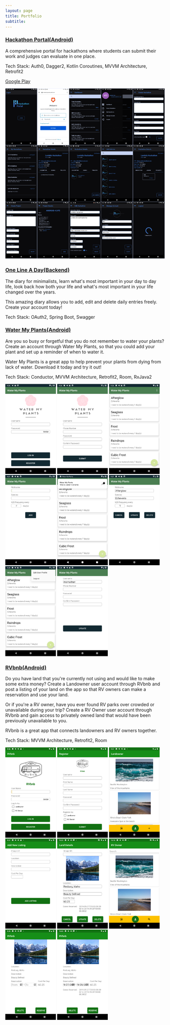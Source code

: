 ```yaml
---
layout: page
title: Portfolio
subtitle: 
---
```


### [Hackathon Portal(Android)](https://github.com/Lambda-School-Labs/hackathon-portal-android)

A comprehensive portal for hackathons where students can submit their work and judges can evaluate in one place.

Tech Stack: Auth0, Dagger2, Kotlin Coroutines, MVVM Architecture, Retrofit2

[Google Play](https://play.google.com/store/apps/details?id=com.lambdaschool.hackathon_portal)

<img src="/img/screenshots.png" alt="Screenshots" width="880px">

### [One Line A Day(Backend)](https://github.com/One-Line-A-Day-11-19/Back-end)

The diary for minimalists, learn what's most important in your day to day life, look back how both your life and what's most important in your life changed over the years.

This amazing diary allows you to add, edit and delete daily entries freely. Create your account today!

Tech Stack: OAuth2, Spring Boot, Swagger

### [Water My Plants(Android)](https://github.com/Water-MyPlants/ANDROID)

Are you so busy or forgetful that you do not remember to water your plants? Create an account through Water My Plants, so that you could add your plant and set up a reminder of when to water it.

Water My Plants is a great app to help prevent your plants from dying from lack of water. Download it today and try it out!

Tech Stack: Conductor, MVVM Architecture, Retrofit2, Room, RxJava2

<img src="/img/water_my_plants/login.png" alt="Login" width="160px"> <img src="/img/water_my_plants/register.png" alt="Registration" width="160px"> <img src="/img/water_my_plants/plantlist.png" alt="Homepage" width="160px"> <img src="/img/water_my_plants/addplant.png" alt="Add Plant" width="160px"> <img src="/img/water_my_plants/notification.png" alt="Notification" width="160px"> <img src="/img/water_my_plants/updateplant.png" alt="Update Plant Details" width="160px"> <img src="/img/water_my_plants/optionsmenu.png" alt="Options Menu" width="160px"> <img src="/img/water_my_plants/updateprofile.png" alt="Update Profile" width="160px"> 

### [RVbnb(Android)](https://github.com/RVbnb/rvbnb_android)

Do you have land that you're currently not using and would like to make some extra money? Create a Landowner user account through RVbnb and post a listing of your land on the app so that RV owners can make a reservation and use your land.

Or if you're a RV owner, have you ever found RV parks over crowded or unavailable during your trip? Create a RV Owner user account through RVbnb and gain access to privately owned land that would have been previously unavailable to you.

RVbnb is a great app that connects landowners and RV owners together.

Tech Stack: MVVM Architecture, Retrofit2, Room

<img src="/img/rvbnb/login.png" alt="Login" width="160px"> <img src="/img/rvbnb/registration.png" alt="Registration" width="160px"> <img src="/img/rvbnb/landowner_list.png" alt="Landowner Homepage" width="160px"> <img src="/img/rvbnb/landowner_add_listing.png" alt="Add New Listing" width="160px"> <img src="/img/rvbnb/landowner_details.png" alt="Land Details" width="160px"> <img src="/img/rvbnb/rvowner_list.png" alt="RV Owner Homepage" width="160px"> <img src="/img/rvbnb/rvowner_reservation.png" alt="Reservation" width="160px"> <img src="/img/rvbnb/rvowner_reservation_details.png" alt="Reservation Details" width="160px"> 
